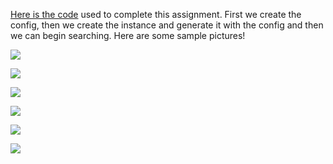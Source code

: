 [Here is the code](https://github.com/mwhol/CS-490/blob/master/ICP/ICP%207/The%20Code) used to complete this assignment. First we create the config, then we create the instance and generate it with the config and then we can begin searching. Here are some sample pictures!

![](https://github.com/mwhol/CS-490/raw/master/ICP/ICP%207/7.1.png)

![](https://github.com/mwhol/CS-490/raw/master/ICP/ICP%207/7.2.png)

![](https://github.com/mwhol/CS-490/raw/master/ICP/ICP%207/7.3.png)

![](https://github.com/mwhol/CS-490/raw/master/ICP/ICP%207/7.4.png)

![](https://github.com/mwhol/CS-490/raw/master/ICP/ICP%207/7.5.png)

![](https://github.com/mwhol/CS-490/raw/master/ICP/ICP%207/7.6.png)
